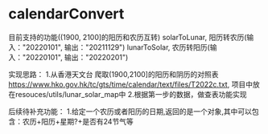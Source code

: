 # calendarConvert
目前支持的功能((1900, 2100]的阳历和农历互转)
solarToLunar, 阳历转农历(输入："20220101", 输出："20211129")
lunarToSolar, 农历转阳历(输入："20220101", 输出："20220201")

实现思路：
1.从香港天文台 爬取(1900,2100]的阳历和阴历的对照表 https://www.hko.gov.hk/tc/gts/time/calendar/text/files/T2022c.txt, 项目中放在resouces/utils/lunar_solar_map中
2.根据第一步的数据，做查表功能实现

后续待补充功能：
1.给定一个农历或者阳历的日期,返回的是一个对象,其中可以包含：农历+阳历+星期?+是否有24节气等
